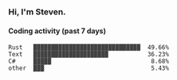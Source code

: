 ### Hi, I'm Steven.

#### Coding activity (past 7 days)
```
Rust   ▓▓▓▓▓▓▓▓▓▓▓▓▓▓▓▓▓▓▓▓▓▓▓▓▓▓▓▓▓▓  49.66%
Text   ▓▓▓▓▓▓▓▓▓▓▓▓▓▓▓▓▓▓▓▓▓           36.23%
C#     ▓▓▓▓▓                            8.68%
other  ▓▓▓                              5.43%
```

